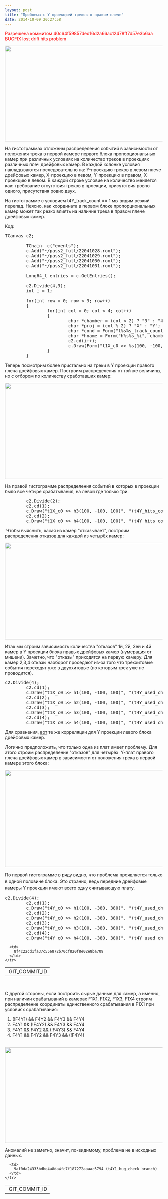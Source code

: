 ```yaml
---
layout: post
title: "Проблема с Y проекцией треков в правом плече"
date: 2014-10-09 20:27:58
---
```


<span style="color: red;">Разрешена коммитом 40c64f59857ded16d2a66ac12478ff7d57e3b6aa BUGFIX lost drift hits problem</span>

[<img src="/assets/hugey_component_problem.png" alt="" width="600" height="306" />][1]

 [1]: /assets/y_component_problem.png

<!--break-->

На гистограммах отложены распределения событий в зависимости от положения трека в первой камере первого блока пропорциональных камер при различных условиях на количество треков в проекциях различных плеч дрейфовых камер. В каждой колонке условия накладываются последовательно на: Y-проекцию треков в левом плече дрейфовых камер, X-проекцию в левом, Y-проекцию в правом, X- проекцию в левом. В каждой строке условие на количество меняется как: требование отсутствия треков в проекции, присутствия ровно одного, присутствия ровно двух.

На гистограмме с условием t4Y\_track\_count == 1 мы видим резкий перепад. Неясно, как координата в первом блоке пропорциональных камер может так резко влиять на наличие трека в правом плече дрейфовых камер.

Код:

<pre>TCanvas c2;<br /><br />        TChain  c("events");<br />        c.Add("~/pass2_full/22041028.root");<br />        c.Add("~/pass2_full/22041029.root");<br />        c.Add("~/pass2_full/22041030.root");<br />        c.Add("~/pass2_full/22041031.root");<br /><br />        Long64_t entries = c.GetEntries();<br /><br />        c2.Divide(4,3);<br />        int i = 1;<br /><br />        for(int row = 0; row &lt; 3; row++)<br />        {<br />                for(int col = 0; col &lt; 4; col++)<br />                {<br />                        char *chamber = (col &lt; 2) ? "3" : "4";<br />                        char *proj = (col % 2) ? "X" : "Y";<br />                        char *cond = Form("t%s%s_track_count == %i", chamber, proj, row);<br />                        char *hname = Form("h%s%s_%i", chamber, proj, row);<br />                        c2.cd(i++);<br />                        c.Draw(Form("t1X_c0 &gt;&gt; %s(100, -100, 100)", hname), cond, "BAR");<br />                }<br />        }</pre>

Теперь посмотрим более пристально на треки в Y проекции правого плеча дрейфовых камер. Построим распределения от той же величины, но с отбором по количеству сработавших камер:

[<img src="/assets/hugey_component_problem_t4Y_hits_count.png" alt="" width="600" height="306" />][2]

 [2]: /assets/y_component_problem_t4Y_hits_count.png

На правой гистограмме распределения событий в которых в проекции было все четыре срабатывания, на левой где только три.

<pre>&nbsp;       c2.Divide(2);<br />        c2.cd(1);<br />        c.Draw("t1X_c0 &gt;&gt; h3(100, -100, 100)", "(t4Y_hits_count == 3) && (t4Y_track_count == 1)", "BAR");<br />        c2.cd(2);<br />        c.Draw("t1X_c0 &gt;&gt; h4(100, -100, 100)", "(t4Y_hits_count == 4) && (t4Y_track_count == 1)", "BAR");</pre>

 Чтобы выяснить, какая из камер "отказывает", построим распределения отказов для каждой из четырёх камер:

[<img src="/assets/hugey_component_problem_t4Y_chamber_fail.png" alt="" width="600" height="309" />][3]

 [3]: /assets/y_component_problem_t4Y_chamber_fail.png

Итак мы строим зависимость количества "отказов" 1й, 2й, 3ей и 4й камер в Y проекции блока правых дрейфовых камер (нумерация от мишени). Заметно, что "отказы" приходятся на первую камеру. Для камер 2,3,4 отказы наоборот проседают из-за того что трёххитовые события переходят уже в двуххитовые (по которым трек уже не проводится).

<pre>c2.Divide(4);
        c2.cd(1);
        c.Draw("t1X_c0 &gt;&gt; h1(100, -100, 100)", "(t4Y_used_chambers_mask & 0x1) == 0", "BAR");
        c2.cd(2);
        c.Draw("t1X_c0 &gt;&gt; h2(100, -100, 100)", "(t4Y_used_chambers_mask & 0x2) == 0", "BAR");
        c2.cd(3);
        c.Draw("t1X_c0 &gt;&gt; h3(100, -100, 100)", "(t4Y_used_chambers_mask & 0x4) == 0", "BAR");
        c2.cd(4);
        c.Draw("t1X_c0 &gt;&gt; h4(100, -100, 100)", "(t4Y_used_chambers_mask & 0x8) == 0", "BAR");</pre>

Для сравнения, [вот][4] те же корреляции для Y проекции левого блока дрейфовых камер.

 [4]: /assets/y_component_problem_t3Y_chamber_fail.png

Логично предположить, что только одна из плат имеет проблему. Для этого строим распределение "отказов" для четырёх  Y-плат правого плеча дрейфовых камер в зависимости от положения трека в первой камере этого блока:

[<img src="/assets/hugey_component_problem_t4Y_chamber_fail_vs_t4Y_c0.png" alt="" width="600" height="309" />][5]

 [5]: /assets/y_component_problem_t4Y_chamber_fail_vs_t4Y_c0.png

<span style="line-height: 1.5;">По первой гистограмме в ряду видно, что проблема проявляется только в одной половине блока. Это странно, ведь передние дрейфовые камеры Y проекции имеют всего одну считывающую плату.</span>

<pre>c2.Divide(4);
        c2.cd(1);
        c.Draw("t4Y_c0 &gt;&gt; h1(100, -380, 380)", "(t4Y_used_chambers_mask & 0x1) == 0", "BAR");
        c2.cd(2);
        c.Draw("t4Y_c0 &gt;&gt; h2(100, -380, 380)", "(t4Y_used_chambers_mask & 0x2) == 0", "BAR");
        c2.cd(3);
        c.Draw("t4Y_c0 &gt;&gt; h3(100, -380, 380)", "(t4Y_used_chambers_mask & 0x4) == 0", "BAR");
        c2.cd(4);
        c.Draw("t4Y_c0 &gt;&gt; h4(100, -380, 380)", "(t4Y_used_chambers_mask & 0x8) == 0", "BAR");</pre>

<table border="0">
  <tbody>
    <tr>
      <td>
         GIT_COMMIT_ID
      </td>
      
      <td>
        8f4c22cd1fa37c556872b70cf820f8e02e8ba709
      </td>
    </tr>
  </tbody>
</table>

 

С другой стороны, если построить сырые данные для камер, а именно, при наличии срабатываний в камерах F1X1, F1X2, F1X3, F1X4 строим распределение координаты единственного срабатывания в F1X1 при условиях срабатывания:

1.  (!F4Y1) && F4Y2 && F4Y3 && F4Y4
2.  F4Y1 && (!F4Y2) && F4Y3 && F4Y4
3.  F4Y1 && F4Y2 && (!F4Y3) && F4Y4
4.  F4Y1 && F4Y2 && F4Y3 && (!F4Y4)

 [<img src="/assets/hugey_component_problem_t4Y_raw_chamber_miss.png" alt="" width="600" height="306" />][6]

 [6]: /assets/y_component_problem_t4Y_raw_chamber_miss.png

Аномалий не заметно, значит, по-видимому, проблема не в исходных данных.

<table border="0">
  <tbody>
    <tr>
      <td>
         GIT_COMMIT_ID
      </td>
      
      <td>
        9af0da24333bdbe4a8da4fc7f187272aaaac5794 (t4Y1_bug_check branch)
      </td>
    </tr>
  </tbody>
</table>